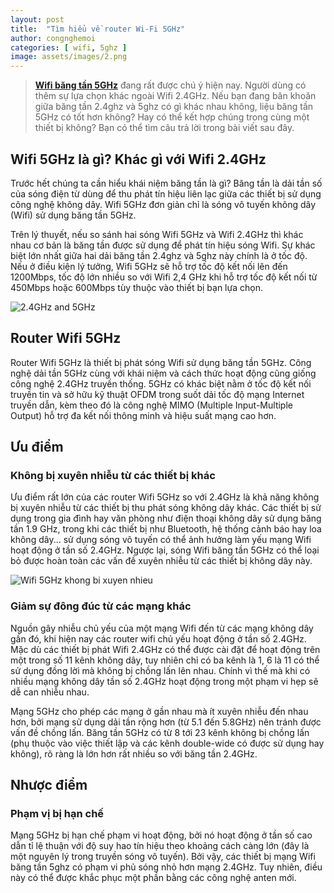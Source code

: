 ```yaml
---
layout: post
title:  "Tìm hiểu về router Wi-Fi 5GHz"
author: congnghemoi
categories: [ wifi, 5ghz ]
image: assets/images/2.png
---
```

> **[Wifi băng tần 5GHz](https://shopee.vn/B%E1%BB%99-ph%C3%A1t-Router-Wifi-Newifi-3-D2-AC1200-Rom-PADAVAN-OPENWRT-Ti%E1%BA%BFng-Anh-i.9281544.2332004178)** đang rất được chú ý hiện nay. Người dùng có thêm sự lựa chọn khác ngoài Wifi 2.4GHz. Nếu bạn đang băn khoăn giữa băng tần 2.4ghz và 5ghz có gì khác nhau không, liệu băng tần 5GHz có tốt hơn không? Hay có thể kết hợp chúng trong cùng một thiết bị không? Bạn có thể tìm câu trả lời trong bài viết sau đây.

## Wifi 5GHz là gì? Khác gì với Wifi 2.4GHz
Trước hết chúng ta cần hiểu khái niệm băng tần là gì? Băng tần là dải tần số của sóng điện từ dùng để thu phát tín hiệu liên lạc giữa các thiết bị sử dụng công nghệ không dây. Wifi 5GHz đơn giản chỉ là sóng vô tuyến không dây (Wifi) sử dụng băng tần 5GHz.

Trên lý thuyết, nếu so sánh hai sóng Wifi 5GHz và Wifi 2.4GHz thì khác nhau cơ bản là băng tần được sử dụng để phát tín hiệu sóng Wifi. Sự khác biệt lớn nhất giữa hai dải băng tần 2.4ghz và 5ghz này chính là ở tốc độ. Nếu ở điều kiện lý tưởng, Wifi 5GHz sẽ hỗ trợ tốc độ kết nối lên đến 1200Mbps, tốc độ lớn nhiều so với Wifi 2,4 GHz khi hỗ trợ tốc độ kết nối từ 450Mbps hoặc 600Mbps tùy thuộc vào thiết bị bạn lựa chọn.

![2.4GHz and 5GHz](https://www.totolink.vn/public/uploads/img_article/timhieuverouterwifi5ghzwifi24ghzva5ghz.png)

## Router Wifi 5GHz
Router  Wifi 5GHz là thiết bị phát sóng Wifi sử dụng băng tần 5GHz. Công nghệ dải tần 5GHz cùng với khái niệm và cách thức hoạt động cũng giống công nghệ 2.4GHz truyền thống. 5GHz có khác biệt nằm ở tốc độ kết nối truyền tin và sở hữu kỹ thuật OFDM trong suốt dải tốc độ mạng Internet truyền dẫn, kèm theo đó là công nghệ MIMO (Multiple Input-Multiple Output) hỗ trợ đa kết nối thông minh và hiệu suất mạng cao hơn.

## Ưu điểm
### Không bị xuyên nhiễu từ các thiết bị khác
Ưu điểm rất lớn của các router Wifi 5GHz so với 2.4GHz là khả năng không bị xuyên nhiễu từ các thiết bị thu phát sóng không dây khác. Các thiết bị sử dụng trong gia đình hay văn phòng như điện thoại không dây sử dụng băng tần 1.9 GHz, trong khi các thiết bị như Bluetooth, hệ thống cảnh báo hay loa không dây... sử dụng sóng vô tuyến có thể ảnh hưởng làm yếu mạng Wifi hoạt động ở tần số 2.4GHz. Ngược lại, sóng Wifi băng tần 5GHz có thể loại bỏ được hoàn toàn các vấn đề xuyên nhiễu từ các thiết bị không dây này.

![Wifi 5GHz khong bi xuyen nhieu](https://www.totolink.vn/public/uploads/img_article/timhieuverouterwifi5ghzkhongbixuyennhieu.png)

### Giảm sự đông đúc từ các mạng khác
Nguồn gây nhiễu chủ yếu của một mạng Wifi đến từ các mạng không dây gần đó, khi hiện nay các router wifi chủ yếu hoạt động ở tần số 2.4GHz. Mặc dù các thiết bị phát Wifi 2.4GHz có thể được cài đặt để hoạt động trên một trong số 11 kênh không dây, tuy nhiên chỉ có ba kênh là 1, 6 là 11 có thể sử dụng đồng lời mà không bị chồng lấn lên nhau. Chính vì thế mà khi có nhiều mạng không dây tần số 2.4GHz hoạt động trong một phạm vi hẹp sẽ dễ can nhiễu nhau.

Mạng 5GHz cho phép các mạng ở gần nhau mà ít xuyên nhiễu đến nhau hơn, bởi mạng sử dụng dải tần rộng hơn (từ 5.1 đến 5.8GHz) nên tránh được vấn đề chồng lấn. Băng tần 5GHz có từ 8 tới 23 kênh không bị chồng lấn (phụ thuộc vào việc thiết lập và các kênh double-wide có được sử dụng hay không), rõ ràng là lớn hơn rất nhiều so với băng tần 2.4GHz.

## Nhược điểm
### Phạm vị bị hạn chế
Mạng 5GHz bị hạn chế phạm vi hoạt động, bởi nó hoạt động ở tần số cao dẫn tỉ lệ thuận với độ suy hao tín hiệu theo khoảng cách càng lớn (đây là một nguyên lý trong truyền sóng vô tuyến). Bởi vậy, các thiết bị mạng   Wifi băng tần 5ghz có phạm vi phủ sóng nhỏ hơn mạng 2.4GHz. Tuy nhiên, điều này có thể được khắc phục một phần bằng các công nghệ anten mới.


